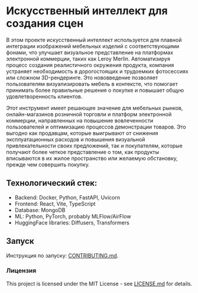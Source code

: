 #  Искусственный интеллект для создания сцен


В этом проекте искусственный интеллект используется для плавной интеграции изображений мебельных изделий с соответствующими фонами, что улучшает визуальное представление на платформах электронной коммерции, таких как Leroy Merlin. Автоматизируя процесс создания реалистичного окружения продукта, компания устраняет необходимость в дорогостоящих и трудоемких фотосессиях или сложном 3D-рендеринге. Это нововведение позволяет пользователям визуализировать мебель в контексте, что помогает принимать более правильные решения о покупке и повышает общую удовлетворенность клиентов.

Этот инструмент имеет решающее значение для мебельных рынков, онлайн-магазинов розничной торговли и платформ электронной коммерции, направленных на повышение вовлеченности пользователей и оптимизацию процессов демонстрации товаров. Это выгодно как продавцам, которые выигрывают от снижения эксплуатационных расходов и повышения визуальной привлекательности своих предложений, так и покупателям, которые получают более четкое представление о том, как продукты вписываются в их жилое пространство или желаемую обстановку, прежде чем совершить покупку.

## Технологический стек:

- Backend: Docker, Python, FastAPI, Uvicorn
- Frontend: React, Vite, TypeScript
- Database: MongoDB
- ML: Python, PyTorch, probably MLFlow/AirFlow
- HuggingFace libraries: Diffusers, Transformers


## Запуск

Инструкция по запуску: [CONTRIBUTING.md](CONTRIBUTING.md).


### Лицензия


This project is licensed under the MIT License - see [LICENSE.md](LICENSE.md) for details.
